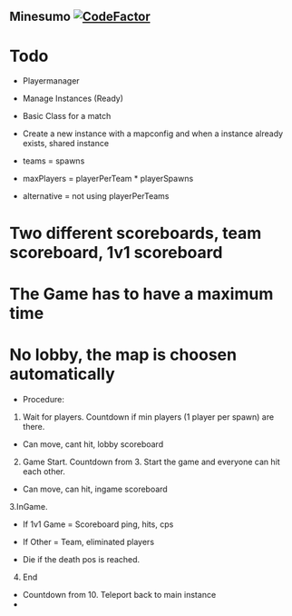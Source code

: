 ## Minesumo [![CodeFactor](https://www.codefactor.io/repository/github/goldengamerlp/minesumo/badge)](https://www.codefactor.io/repository/github/goldengamerlp/minesumo)

# Todo

- Playermanager
- Manage Instances (Ready)
- Basic Class for a match
- Create a new instance with a mapconfig and when a instance already exists, shared instance

- teams = spawns
- maxPlayers = playerPerTeam * playerSpawns
- alternative = not using playerPerTeams

# Two different scoreboards, team scoreboard, 1v1 scoreboard

# The Game has to have a maximum time

# No lobby, the map is choosen automatically

- Procedure:

1. Wait for players. Countdown if min players (1 player per spawn) are there.

- Can move, cant hit, lobby scoreboard

2. Game Start. Countdown from 3. Start the game and everyone can hit each other.

- Can move, can hit, ingame scoreboard

3.InGame.

- If 1v1 Game = Scoreboard ping, hits, cps
- If Other = Team, eliminated players

- Die if the death pos is reached.

4. End

- Countdown from 10. Teleport back to main instance
- 
